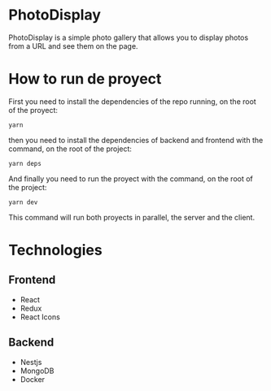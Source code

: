# PhotoDisplay

PhotoDisplay is a simple photo gallery that allows you to display photos from a URL and see them on the page.

# How to run de proyect

First you need to install the dependencies of the repo running, on the root of the proyect:

```
yarn
```

then you need to install the dependencies of backend and frontend with the command, on the root of the project:

```
yarn deps
```

And finally you need to run the proyect with the command, on the root of the project:

```
yarn dev
```

This command will run both proyects in parallel, the server and the client.

# Technologies

## Frontend

- React
- Redux
- React Icons

## Backend

- Nestjs
- MongoDB
- Docker
